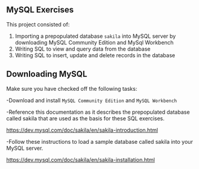 ## MySQL Exercises

This project consisted of: 

1. Importing a prepopulated database `sakila` into MySQL server by downloading MySQL Community Edition and MySql Workbench 
2. Writing SQL to view and query data from the database
3. Writing SQL to insert, update and delete records in the database


## Downloading MySQL

Make sure you have checked off the following tasks:

-Download and install `MySQL Community Edition` and `MySQL Workbench`

-Reference this documentation as it describes the prepopulated database called sakila that are used as the basis for these SQL exercises.

https://dev.mysql.com/doc/sakila/en/sakila-introduction.html

-Follow these instructions to load a sample database called sakila into your MySQL server.

https://dev.mysql.com/doc/sakila/en/sakila-installation.html

